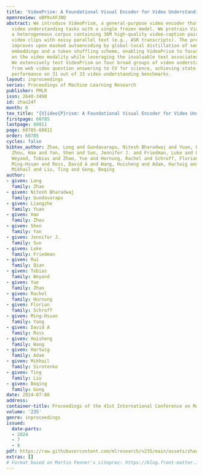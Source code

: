 ```yaml
---
title: 'VideoPrism: A Foundational Visual Encoder for Video Understanding'
openreview: oBP8vXFJNQ
abstract: We introduce VideoPrism, a general-purpose video encoder that tackles diverse
  video understanding tasks with a single frozen model. We pretrain VideoPrism on
  a heterogeneous corpus containing 36M high-quality video-caption pairs and 582M
  video clips with noisy parallel text (e.g., ASR transcripts). The pretraining approach
  improves upon masked autoencoding by global-local distillation of semantic video
  embeddings and a token shuffling scheme, enabling VideoPrism to focus primarily
  on the video modality while leveraging the invaluable text associated with videos.
  We extensively test VideoPrism on four broad groups of video understanding tasks,
  from web video question answering to CV for science, achieving state-of-the-art
  performance on 31 out of 33 video understanding benchmarks.
layout: inproceedings
series: Proceedings of Machine Learning Research
publisher: PMLR
issn: 2640-3498
id: zhao24f
month: 0
tex_title: "{V}ideo{P}rism: A Foundational Visual Encoder for Video Understanding"
firstpage: 60785
lastpage: 60811
page: 60785-60811
order: 60785
cycles: false
bibtex_author: Zhao, Long and Gundavarapu, Nitesh Bharadwaj and Yuan, Liangzhe and
  Zhou, Hao and Yan, Shen and Sun, Jennifer J. and Friedman, Luke and Qian, Rui and
  Weyand, Tobias and Zhao, Yue and Hornung, Rachel and Schroff, Florian and Yang,
  Ming-Hsuan and Ross, David A and Wang, Huisheng and Adam, Hartwig and Sirotenko,
  Mikhail and Liu, Ting and Gong, Boqing
author:
- given: Long
  family: Zhao
- given: Nitesh Bharadwaj
  family: Gundavarapu
- given: Liangzhe
  family: Yuan
- given: Hao
  family: Zhou
- given: Shen
  family: Yan
- given: Jennifer J.
  family: Sun
- given: Luke
  family: Friedman
- given: Rui
  family: Qian
- given: Tobias
  family: Weyand
- given: Yue
  family: Zhao
- given: Rachel
  family: Hornung
- given: Florian
  family: Schroff
- given: Ming-Hsuan
  family: Yang
- given: David A
  family: Ross
- given: Huisheng
  family: Wang
- given: Hartwig
  family: Adam
- given: Mikhail
  family: Sirotenko
- given: Ting
  family: Liu
- given: Boqing
  family: Gong
date: 2024-07-08
address:
container-title: Proceedings of the 41st International Conference on Machine Learning
volume: '235'
genre: inproceedings
issued:
  date-parts:
  - 2024
  - 7
  - 8
pdf: https://raw.githubusercontent.com/mlresearch/v235/main/assets/zhao24f/zhao24f.pdf
extras: []
# Format based on Martin Fenner's citeproc: https://blog.front-matter.io/posts/citeproc-yaml-for-bibliographies/
---
```

